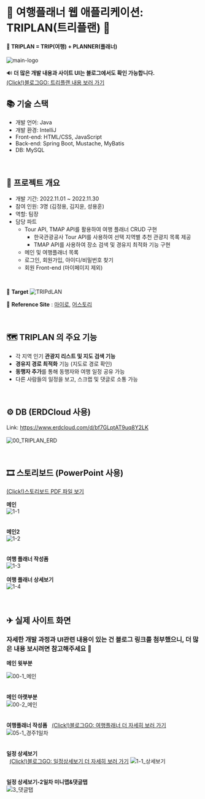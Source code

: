 # 🛫 여행플래너 웹 애플리케이션: TRIPLAN(트리플랜) 🛬
#### 💭 TRIPLAN = TRIP(여행) + PLANNER(플래너)<br>
![main-logo](https://user-images.githubusercontent.com/99342672/205441700-767db26b-a89c-4a1c-989e-d39bf6bb66ae.png)

🔊 <b>더 많은 개발 내용과 사이트 UI는 블로그에서도 확인 가능합니다.</b><br>
[(Click!)블로그GO: 트리플랜 내용 보러 가기](https://yong-codinglog.tistory.com/category/PROJECT/TRIPLAN%28%EC%97%AC%ED%96%89%20%ED%94%8C%EB%9E%98%EB%84%88%29)

## 📚 기술 스택
- 개발 언어: Java
- 개발 환경: IntelliJ
- Front-end: HTML/CSS, JavaScript
- Back-end: Spring Boot, Mustache, MyBatis
- DB: MySQL

<br>

## 🎤 프로젝트 개요
- 개발 기간: 2022.11.01 ~ 2022.11.30<br>
- 참여 인원: 3명 (김정용, 김지윤, 성용훈)
- 역할: 팀장
- 담당 파트
  - Tour API, TMAP API를 활용하여 여행 플래너 CRUD 구현
    - 한국관광공사 Tour API를 사용하여 선택 지역별 추천 관광지 목록 제공
    - TMAP API를 사용하여 장소 검색 및 경유지 최적화 기능 구현
  - 메인 및 여행플래너 목록
  - 로그인, 회원가입, 아이디/비밀번호 찾기
  - 회원 Front-end (마이페이지 제외)
    
<br>

📌 <b>Target</b>
![TRIPdLAN](https://user-images.githubusercontent.com/99342672/205442048-336f1ec7-8d3a-4d01-b593-b6c3680eacb4.png)

📌 <b>Reference Site</b> : [마이로](https://www.myro.co.kr/), [어스토리](https://www.earthtory.com/ko)

<br>

## 🗺 TRIPLAN 의 주요 기능
- 각 지역 인기 **관광지 리스트 및 지도 검색 기능**
- **경유지 경로 최적화** 기능 (지도로 경로 확인)
- **동행자 추가**를 통해 동행자와 여행 일정 공유 가능
- 다른 사람들의 일정을 보고, 스크랩 및 댓글로 소통 가능

<br>

## ⚙️ DB (ERDCloud 사용)
Link: https://www.erdcloud.com/d/bf7GLptAT9uq8Y2LK
<br><br>
![00_TRIPLAN_ERD](https://user-images.githubusercontent.com/99342672/205446661-d5b7d011-3f76-476a-b667-5842cc91eec2.png)

<br>

## 🎞 스토리보드 (PowerPoint 사용)
[(Click!)스토리보드 PDF 파일 보기](https://github.com/yong-k/TRIPLAN/files/12175897/TRIPLAN_.pdf)

<b>메인</b><br>
![1-1](https://github.com/yong-k/TRIPLAN/assets/99342672/02430fd1-de1d-47fb-a044-6555b8c9c890)
<br><br><br>
<b>메인2</b><br>
![1-2](https://github.com/yong-k/TRIPLAN/assets/99342672/1aeef005-34d2-4797-9240-76d8104d03b9)
<br><br><br>
<b>여행 플래너 작성폼</b><br>
![1-3](https://github.com/yong-k/TRIPLAN/assets/99342672/10992e8f-bb40-483b-8093-4542b9448d1e)
<br><br>
<b>여행 플래너 상세보기</b><br>
![1-4](https://github.com/yong-k/TRIPLAN/assets/99342672/99a30676-7730-4da9-aefd-1bf40b9e06d4)
<br><br>
<br>

## ✈ 실제 사이트 화면
<h3>자세한 개발 과정과 UI관련 내용이 있는 건 블로그 링크를 첨부했으니, 더 많은 내용 보시려면 참고해주세요 🙂</h3>
<b>메인 윗부분</b><br>

![00-1_메인](https://user-images.githubusercontent.com/99342672/209374354-86c27c65-8f6d-46c2-b50b-8cc9057ce57e.PNG)
<br><br><br>
<b>메인 아랫부분</b><br>
![00-2_메인](https://user-images.githubusercontent.com/99342672/209374363-4a79bb79-896b-43bc-a4d8-2a74d16e259f.PNG)
<br><br><br>
<b>여행플래너 작성폼</b> &nbsp;&nbsp;[(Click!)블로그GO: 여행플래너 더 자세히 보러 가기](https://yong-codinglog.tistory.com/73)<br>
![05-1_경주1일차](https://user-images.githubusercontent.com/99342672/209374375-24791eb1-3b97-4184-8bb2-90f15561fda4.PNG)
<br><br><br>
<b>일정 상세보기</b><br> &nbsp;&nbsp;[(Click!)블로그GO: 일정상세보기 더 자세히 보러 가기](https://yong-codinglog.tistory.com/77)
![1-1_상세보기](https://github.com/yong-k/TRIPLAN/assets/99342672/91c1cbae-d783-4aca-a6aa-ee1bdba7a5ac)
<br><br><br>
<b>일정 상세보기-2일차 미니맵&댓글탭</b><br>
![3_댓글탭](https://github.com/yong-k/TRIPLAN/assets/99342672/874abd8d-b753-4490-b719-60b1e6a278f5)
<br><br><br>
